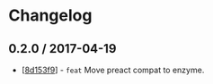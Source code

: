 # Changelog 


## 0.2.0 / 2017-04-19 

  * [[8d153f9](https://github.com/windyGex/preact-compat-enzyme.githttps://github.com/windyGex/preact-compat-enzyme/commit/8d153f9803cb6ccd9e5d7ecca19701dd8cd6cc2a)] - `feat` Move preact compat to enzyme. 
